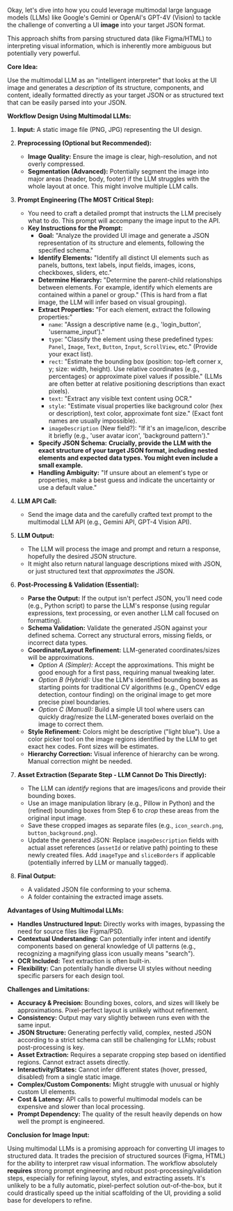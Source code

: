 Okay, let's dive into how you could leverage multimodal large language models (LLMs) like Google's Gemini or OpenAI's GPT-4V (Vision) to tackle the challenge of converting a UI **image** into your target JSON format.

This approach shifts from parsing structured data (like Figma/HTML) to interpreting visual information, which is inherently more ambiguous but potentially very powerful.

**Core Idea:**

Use the multimodal LLM as an "intelligent interpreter" that looks at the UI image and generates a *description* of its structure, components, and content, ideally formatted directly as your target JSON or as structured text that can be easily parsed into your JSON.

**Workflow Design Using Multimodal LLMs:**

1.  **Input:** A static image file (PNG, JPG) representing the UI design.

2.  **Preprocessing (Optional but Recommended):**
    *   **Image Quality:** Ensure the image is clear, high-resolution, and not overly compressed.
    *   **Segmentation (Advanced):** Potentially segment the image into major areas (header, body, footer) if the LLM struggles with the whole layout at once. This might involve multiple LLM calls.

3.  **Prompt Engineering (The MOST Critical Step):**
    *   You need to craft a detailed prompt that instructs the LLM precisely what to do. This prompt will accompany the image input to the API.
    *   **Key Instructions for the Prompt:**
        *   **Goal:** "Analyze the provided UI image and generate a JSON representation of its structure and elements, following the specified schema."
        *   **Identify Elements:** "Identify all distinct UI elements such as panels, buttons, text labels, input fields, images, icons, checkboxes, sliders, etc."
        *   **Determine Hierarchy:** "Determine the parent-child relationships between elements. For example, identify which elements are contained within a panel or group." (This is hard from a flat image, the LLM will infer based on visual grouping).
        *   **Extract Properties:** "For each element, extract the following properties:"
            *   `name`: "Assign a descriptive name (e.g., 'login_button', 'username_input')."
            *   `type`: "Classify the element using these predefined types: `Panel`, `Image`, `Text`, `Button`, `Input`, `ScrollView`, etc." (Provide your exact list).
            *   `rect`: "Estimate the bounding box (position: top-left corner x, y; size: width, height). Use relative coordinates (e.g., percentages) or approximate pixel values if possible." (LLMs are often better at relative positioning descriptions than exact pixels).
            *   `text`: "Extract any visible text content using OCR."
            *   `style`: "Estimate visual properties like background color (hex or description), text color, approximate font size." (Exact font names are usually impossible).
            *   `imageDescription` (New field?): "If it's an image/icon, describe it briefly (e.g., 'user avatar icon', 'background pattern')."
        *   **Specify JSON Schema:** **Crucially, provide the LLM with the exact structure of your target JSON format, including nested elements and expected data types. You might even include a small example.**
        *   **Handling Ambiguity:** "If unsure about an element's type or properties, make a best guess and indicate the uncertainty or use a default value."

4.  **LLM API Call:**
    *   Send the image data and the carefully crafted text prompt to the multimodal LLM API (e.g., Gemini API, GPT-4 Vision API).

5.  **LLM Output:**
    *   The LLM will process the image and prompt and return a response, hopefully the desired JSON structure.
    *   It might also return natural language descriptions mixed with JSON, or just structured text that *approximates* the JSON.

6.  **Post-Processing & Validation (Essential):**
    *   **Parse the Output:** If the output isn't perfect JSON, you'll need code (e.g., Python script) to parse the LLM's response (using regular expressions, text processing, or even another LLM call focused on formatting).
    *   **Schema Validation:** Validate the generated JSON against your defined schema. Correct any structural errors, missing fields, or incorrect data types.
    *   **Coordinate/Layout Refinement:** LLM-generated coordinates/sizes will be approximations.
        *   *Option A (Simpler):* Accept the approximations. This might be good enough for a first pass, requiring manual tweaking later.
        *   *Option B (Hybrid):* Use the LLM's identified bounding boxes as starting points for traditional CV algorithms (e.g., OpenCV edge detection, contour finding) on the original image to get more precise pixel boundaries.
        *   *Option C (Manual):* Build a simple UI tool where users can quickly drag/resize the LLM-generated boxes overlaid on the image to correct them.
    *   **Style Refinement:** Colors might be descriptive ("light blue"). Use a color picker tool on the image regions identified by the LLM to get exact hex codes. Font sizes will be estimates.
    *   **Hierarchy Correction:** Visual inference of hierarchy can be wrong. Manual correction might be needed.

7.  **Asset Extraction (Separate Step - LLM Cannot Do This Directly):**
    *   The LLM can *identify* regions that are images/icons and provide their bounding boxes.
    *   Use an image manipulation library (e.g., Pillow in Python) and the (refined) bounding boxes from Step 6 to *crop* these areas from the original input image.
    *   Save these cropped images as separate files (e.g., `icon_search.png`, `button_background.png`).
    *   Update the generated JSON: Replace `imageDescription` fields with actual asset references (`assetId` or relative path) pointing to these newly created files. Add `imageType` and `sliceBorders` if applicable (potentially inferred by LLM or manually tagged).

8.  **Final Output:**
    *   A validated JSON file conforming to your schema.
    *   A folder containing the extracted image assets.

**Advantages of Using Multimodal LLMs:**

*   **Handles Unstructured Input:** Directly works with images, bypassing the need for source files like Figma/PSD.
*   **Contextual Understanding:** Can potentially infer intent and identify components based on general knowledge of UI patterns (e.g., recognizing a magnifying glass icon usually means "search").
*   **OCR Included:** Text extraction is often built-in.
*   **Flexibility:** Can potentially handle diverse UI styles without needing specific parsers for each design tool.

**Challenges and Limitations:**

*   **Accuracy & Precision:** Bounding boxes, colors, and sizes will likely be approximations. Pixel-perfect layout is unlikely without refinement.
*   **Consistency:** Output may vary slightly between runs even with the same input.
*   **JSON Structure:** Generating perfectly valid, complex, nested JSON according to a strict schema can still be challenging for LLMs; robust post-processing is key.
*   **Asset Extraction:** Requires a separate cropping step based on identified regions. Cannot extract assets directly.
*   **Interactivity/States:** Cannot infer different states (hover, pressed, disabled) from a single static image.
*   **Complex/Custom Components:** Might struggle with unusual or highly custom UI elements.
*   **Cost & Latency:** API calls to powerful multimodal models can be expensive and slower than local processing.
*   **Prompt Dependency:** The quality of the result heavily depends on how well the prompt is engineered.

**Conclusion for Image Input:**

Using multimodal LLMs is a promising approach for converting UI images to structured data. It trades the precision of structured sources (Figma, HTML) for the ability to interpret raw visual information. The workflow absolutely **requires** strong prompt engineering and robust post-processing/validation steps, especially for refining layout, styles, and extracting assets. It's unlikely to be a fully automatic, pixel-perfect solution out-of-the-box, but it could drastically speed up the initial scaffolding of the UI, providing a solid base for developers to refine.